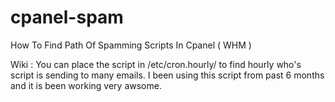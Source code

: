 cpanel-spam
===========

How To Find Path Of Spamming Scripts In Cpanel ( WHM )

Wiki :
      You can place the script in /etc/cron.hourly/ to find hourly who's script is sending to many emails.
      I been using this script from past 6 months and it is been working very awsome.

